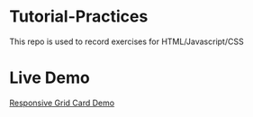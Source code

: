 # Tutorial-Practices
This repo is used to record exercises for HTML/Javascript/CSS

# Live Demo
[Responsive Grid Card Demo](https://responsive-grid-prac.netlify.app/)